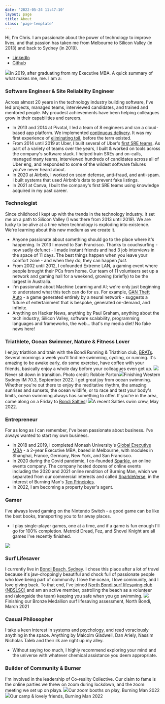 ```yaml
---
date: '2022-05-24 11:47:10'
layout: page
title: About
class: 'page-template'
---
```

Hi, I'm Chris. I am passionate about the power of technology to improve lives, and that passion has taken me from Melbourne to Silicon Valley (in 2013) and back to Sydney (in 2019).
  * [LinkedIn](https://www.linkedin.com/in/cadamsau/)
  * [Github](https://github.com/thecadams/)

![](/assets/images/2022/05/image-5.png)In 2019, after graduating from my Executive MBA.
A quick summary of what makes me, me. I am a:
### Software Engineer & Site Reliability Engineer
Across almost 20 years in the technology industry building software, I've led projects, managed teams, interviewed candidates, and trained and mentored people. My proudest achievements have been helping colleagues grow in their capabilities and careers.
  * In 2013 and 2014 at Pivotal, I led a team of 8 engineers and ran a cloud-based app platform. We implemented [continuous delivery](https://www.atlassian.com/continuous-delivery). It was my first experience of [eliminating toil](https://sre.google/sre-book/eliminating-toil/), before the term existed.
  * From 2014 until 2019 at Uber, I built several of Uber's [first SRE teams](https://eng.uber.com/site-reliability-engineering-talks-feb-2016/). As part of a variety of teams over the years, I built & worked on tools across the company's software stack. I helped train SREs and on-calls, managed many teams, interviewed hundreds of candidates across all of Uber eng, and responded to some of the wildest software failures you've never heard about.
  * In 2020 at Airbnb, I worked on scam defense, anti-fraud, and anti-spam. I built systems that used Airbnb's data to prevent fake listings.
  * In 2021 at Canva, I built the company's first SRE teams using knowledge acquired in my past career.


### Technologist
Since childhood I kept up with the trends in the technology industry. It set me on a path to Silicon Valley (I was there from 2013 until 2019).
We are lucky to be alive at a time when technology is exploding into existence. We're learning about this new medium as we create it.
  * Anyone passionate about something should go to the place where it's happening. In 2013 I moved to San Francisco. Thanks to couchsurfing - now sadly defunct - I made instant friends and had 3 job interviews in the space of 11 days. The best things happen when you leave your comfort zone - and when they do, they can happen _fast_.
  * From 2002 until 2012, I cofounded Extreme LAN, a gaming event where people brought their PCs from home. Our team of 11 volunteers set up a network and gaming hall for a weekend, growing (briefly) to be the largest in Australia.
  * I'm passionate about Machine Learning and AI; we're only just beginning to understand what this tech can do for us. For example, [GAN Theft Auto](https://www.youtube.com/watch?v=udPY5rQVoW0) \- a game generated entirely by a neural network - suggests a future of entertainment that is bespoke, generated on-demand, and infinite.
  * Anything on Hacker News, anything by Paul Graham, anything about the tech industry, Silicon Valley, software scalability, programming languages and frameworks, the web... that's my media diet! No fake news here!


### Triathlete, Ocean Swimmer, Nature & Fitness Lover
I enjoy triathlon and train with the Bondi Running & Triathlon club, [BRATs](https://bratclub.com.au/). Several mornings a week you'll find me swimming, cycling, or running. It's amazing to be awake early, do some exercise, have coffee with your friends, basically enjoy a whole day before your colleagues even get up.
![](/assets/images/2022/06/273485045_10227980134027139_1352021507077533904_n-1.jpeg)Never sit down in transition. Photo credit: Robbie Parton![](/assets/images/2022/09/8277_20220925_122929_250242361_original.JPG)Finishing Western Sydney IM 70.3, September 2022.
I get great joy from ocean swimming. Whether you're out there to enjoy the meditative rhythm, the amazing sunrises and sunsets, the ocean wildlife, or to race and test your body's limits, ocean swimming always has something to offer. If you're in the area, come along on a Friday to [Bondi Salties](https://www.instagram.com/bondi_salties/)!
![](/assets/images/2022/06/4c85d793-d945-4b17-8e5e-4be2bd0b5189.JPG)A recent Salties swim crew, May 2022.
### Entrepreneur
For as long as I can remember, I've been passionate about business. I've always wanted to start my own business.
  * In 2018 and 2019, I completed Monash University's [Global Executive MBA](https://www.monash.edu/gemba) \- a 2-year Executive MBA, based in Melbourne, with modules in Shanghai, France, Germany, New York, and San Francisco.
  * In 2020 during the Covid pandemic, I co-founded [Sparkle](https://sparklespace.com/), an online events company. The company hosted dozens of online events including the 2020 and 2021 online rendition of Burning Man, which we separated from our commercial interests and called [SparkleVerse](https://sparklever.se/), in the interest of Burning Man's [Ten Principles](https://burningman.org/about/10-principles/).
  * In 2022, I am becoming a property buyer's agent.


### Gamer
I've always loved gaming on the Nintendo Switch - a good game can be like the best books, transporting you to far away places.
  * I play single-player games, one at a time, and if a game is fun enough I'll go for 100% completion. Metroid Dread, Fez, and Shovel Knight are all games I've recently finished.

![](/assets/images/2022/09/switch-homebrew-1.jpeg)
### Surf Lifesaver
I currently live in [Bondi Beach, Sydney](https://www.google.com/search?q=Bondi%20Beach&tbm=isch). I chose this place after a lot of travel because it's jaw-droppingly beautiful and chock full of passionate people who love being part of community.
I love the ocean, I love community, and I love giving back. To that end, I've joined [North Bondi surf lifesaving club (NBSLSC)](https://northbondisurfclub.com/) and am an active member, patrolling the beach as a volunteer and (alongside the team) keeping you safe when you go swimming.
![](/assets/images/2022/06/158199190_10159875581703115_5563736852612989231_n.jpeg)Finishing our Bronze Medallion surf lifesaving assessment, North Bondi, March 2021
### Casual Philosopher
I take a keen interest in systems and psychology, and read voraciously anything in the space. Anything by Malcolm Gladwell, Dan Ariely, Nassim Nicholas Taleb and their ilk are right up my alley.
  * Without saying too much, I highly recommend exploring your mind and the universe with whatever chemical assistance you deem appropriate.


### Builder of Community & Burner
I'm involved in the leadership of Co-reality Collective. Our claim to fame is the online parties we threw on zoom during lockdown, and the zoom meeting we set up on playa.
![](/assets/images/2022/09/IMG_7160-Large.jpeg)Our zoom booths on play, Burning Man 2022![](/assets/images/2022/09/93d5a3b9-867f-44a1-9b89-73c4184e6f43.jpg)Our camp & lovely friends, Burning Man 2022
